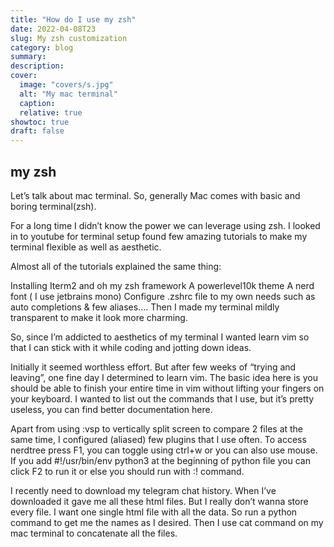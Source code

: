 ```yaml
---
title: "How do I use my zsh"
date: 2022-04-08T23
slug: My zsh customization 
category: blog 
summary:
description: 
cover:
  image: "covers/s.jpg"
  alt: "My mac terminal"
  caption: 
  relative: true
showtoc: true
draft: false
---
```

## my zsh 

Let’s talk about mac terminal. So, generally Mac comes with basic and boring terminal(zsh).

For a long time I didn’t know the power we can leverage using zsh. I looked in to youtube for terminal setup found few amazing tutorials to make my terminal flexible as well as aesthetic.

Almost all of the tutorials explained the same thing:

Installing Iterm2 and oh my zsh framework
A powerlevel10k theme
A nerd font ( I use jetbrains mono)
Configure .zshrc file to my own needs such as auto completions & few aliases….
Then I made my terminal mildly transparent to make it look more charming.

So, since I’m addicted to aesthetics of my terminal I wanted learn vim so that I can stick with it while coding and jotting down ideas.

Initially it seemed worthless effort. But after few weeks of “trying and leaving”, one fine day I determined to learn vim. The basic idea here is you should be able to finish your entire time in vim without lifting your fingers on your keyboard. I wanted to list out the commands that I use, but it’s pretty useless, you can find better documentation here.

Apart from using :vsp to vertically split screen to compare 2 files at the same time, I configured (aliased) few plugins that I use often. To access nerdtree press F1, you can toggle using ctrl+w or you can also use mouse. If you add #!/usr/bin/env python3 at the beginning of python file you can click F2 to run it or else you should run with :! command.

I recently need to download my telegram chat history. When I’ve downloaded it gave me all these html files. But I really don’t wanna store every file. I want one single html file with all the data. So run a python command to get me the names as I desired. Then I use cat command on my mac terminal to concatenate all the files.
